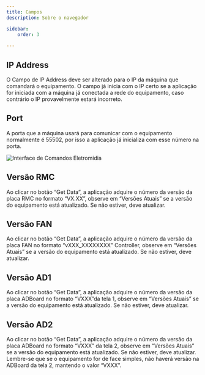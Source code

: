 ```yaml
---
title: Campos
description: Sobre o navegador

sidebar:
    order: 3
 
---
```


## IP Address
O Campo de IP Address deve ser alterado para o IP da máquina que comandará o equipamento. O campo já inicia com o IP certo se a aplicação for iniciada com a máquina já conectada a rede do equipamento, caso contrário o IP provavelmente estará incorreto.

## Port
A porta que a máquina usará para comunicar com o equipamento normalmente é 55502, por isso a aplicação já inicializa com esse número na porta.

![Interface de Comandos Eletromidia](https://i.imgur.com/BHuXQu1.png)

## Versão RMC
Ao clicar no botão “Get Data”, a aplicação adquire o número da versão da placa RMC no formato “VX.XX”, observe em “Versões Atuais” se a versão do equipamento está atualizado. Se não estiver, deve atualizar.

## Versão FAN
Ao clicar no botão “Get Data”, a aplicação adquire o número da versão da placa FAN no formato “vXXX_XXXXXXXX” Controller, observe em “Versões Atuais” se a versão do equipamento está atualizado. Se não estiver, deve atualizar.

## Versão AD1
Ao clicar no botão “Get Data”, a aplicação adquire o número da versão da placa ADBoard no formato “VXXX”da tela 1, observe em “Versões Atuais” se a versão do equipamento está atualizado. Se não estiver, deve atualizar.

## Versão AD2
Ao clicar no botão “Get Data”, a aplicação adquire o número da versão da placa ADBoard no formato “VXXX” da tela 2, observe em “Versões Atuais” se a versão do equipamento está atualizado. Se não estiver, deve atualizar. Lembre-se que se o equipamento for de face simples, não haverá versão na ADBoard da tela 2, mantendo o valor “VXXX”.
